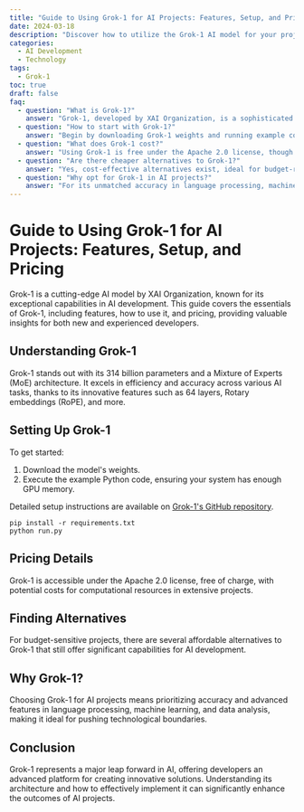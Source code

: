 ```yaml
---
title: "Guide to Using Grok-1 for AI Projects: Features, Setup, and Pricing"
date: 2024-03-18
description: "Discover how to utilize the Grok-1 AI model for your projects, including its key features, how to set it up, and its cost. This guide simplifies the process, catering to both beginners and experienced developers."
categories:
  - AI Development
  - Technology
tags:
  - Grok-1
toc: true
draft: false
faq:
  - question: "What is Grok-1?"
    answer: "Grok-1, developed by XAI Organization, is a sophisticated AI model with 314 billion parameters. It features a Mixture of Experts (MoE) architecture, incorporating 64 layers, 2 experts per token, Rotary embeddings (RoPE), activation sharding, and 8-bit quantization."
  - question: "How to start with Grok-1?"
    answer: "Begin by downloading Grok-1 weights and running example code in Python. Ensure adequate GPU memory. For installation and operation, refer to its GitHub page."
  - question: "What does Grok-1 cost?"
    answer: "Using Grok-1 is free under the Apache 2.0 license, though operational costs for computational resources may apply."
  - question: "Are there cheaper alternatives to Grok-1?"
    answer: "Yes, cost-effective alternatives exist, ideal for budget-restricted projects without compromising on capabilities."
  - question: "Why opt for Grok-1 in AI projects?"
    answer: "For its unmatched accuracy in language processing, machine learning, and data analysis, Grok-1 is preferred for advanced AI projects."
---
```


# Guide to Using Grok-1 for AI Projects: Features, Setup, and Pricing

Grok-1 is a cutting-edge AI model by XAI Organization, known for its exceptional capabilities in AI development. This guide covers the essentials of Grok-1, including features, how to use it, and pricing, providing valuable insights for both new and experienced developers.

## Understanding Grok-1

Grok-1 stands out with its 314 billion parameters and a Mixture of Experts (MoE) architecture. It excels in efficiency and accuracy across various AI tasks, thanks to its innovative features such as 64 layers, Rotary embeddings (RoPE), and more.

## Setting Up Grok-1

To get started:
1. Download the model's weights.
2. Execute the example Python code, ensuring your system has enough GPU memory.

Detailed setup instructions are available on [Grok-1's GitHub repository](https://github.com/xai-org/grok-1).

```shell
pip install -r requirements.txt
python run.py
```

## Pricing Details

Grok-1 is accessible under the Apache 2.0 license, free of charge, with potential costs for computational resources in extensive projects.

## Finding Alternatives

For budget-sensitive projects, there are several affordable alternatives to Grok-1 that still offer significant capabilities for AI development.

## Why Grok-1?

Choosing Grok-1 for AI projects means prioritizing accuracy and advanced features in language processing, machine learning, and data analysis, making it ideal for pushing technological boundaries.

## Conclusion

Grok-1 represents a major leap forward in AI, offering developers an advanced platform for creating innovative solutions. Understanding its architecture and how to effectively implement it can significantly enhance the outcomes of AI projects.

